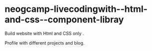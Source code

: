 # neogcamp-livecodingwith--html-and-css--component-libray
Build website with Html and CSS only .

Profile with different projects and blog.


